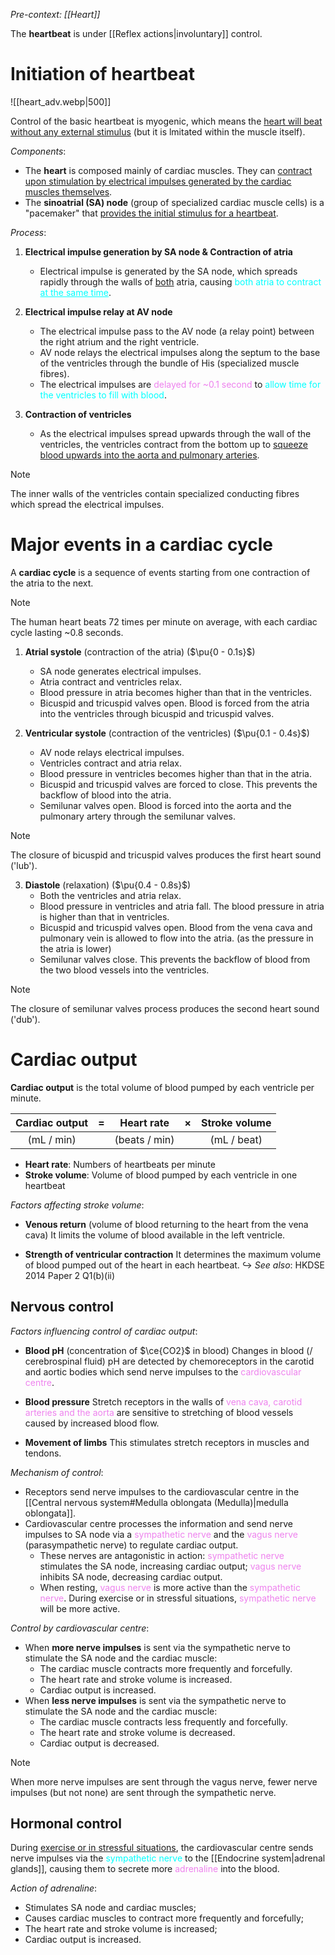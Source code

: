 *Pre-context: [[Heart]]*

The **heartbeat** is under [[Reflex actions|involuntary]] control.

# Initiation of heartbeat
![[heart_adv.webp|500]]

Control of the basic heartbeat is <span class="hi-green">myogenic</span>, which means the <u>heart will beat without any external stimulus</u> (but it is lmitated within the muscle itself).

*Components*:
- The **heart** is composed mainly of <span class="hi-blue">cardiac muscles</span>. They can <u>contract upon stimulation by electrical impulses generated by the cardiac muscles themselves</u>.
- The **sinoatrial (SA) node** (group of specialized cardiac muscle cells) is a <span class="hi-green">"pacemaker"</span> that <u>provides the initial stimulus for a heartbeat</u>.

*Process*:
1. **Electrical impulse generation by SA node & Contraction of atria**
	- Electrical impulse is generated by the SA node, which <span class="hi-green">spreads rapidly through the walls of <u>both</u> atria</span>, causing <span style="color: aqua">both atria to contract <u>at the same time</u></span>.

2. **Electrical impulse relay at AV node**
	- The electrical impulse pass to the AV node (a relay point) between the right atrium and the right ventricle.
	- <span class="hi-green">AV node relays the electrical impulses</span> along the septum to the base of the ventricles through the bundle of His (specialized muscle fibres).
	- The electrical impulses are <span style="color: violet">delayed for ~0.1 second</span> to <span style="color: aqua">allow time for the ventricles to fill with blood</span>.

3. **Contraction of ventricles**
	- As the electrical impulses <span class="hi-green">spread upwards through the wall of the ventricles</span>, the ventricles contract from the bottom up to <u>squeeze blood upwards into the aorta and pulmonary arteries</u>.

> [!note]
> The inner walls of the ventricles contain specialized conducting fibres which spread the electrical impulses.

# Major events in a cardiac cycle
A **cardiac cycle** is a sequence of events starting from one contraction of the atria to the next.

> [!note]
> The human heart beats 72 times per minute on average, with each cardiac cycle lasting ~0.8 seconds.

1. **Atrial systole** <span class="hi-green">(contraction of the atria)</span>
   ($\pu{0 - 0.1s}$)
	- SA node generates electrical impulses.
	- Atria contract and ventricles relax.
	- Blood pressure in atria becomes higher than that in the ventricles.
	- Bicuspid and tricuspid valves open. Blood is forced from the atria into the ventricles through bicuspid and tricuspid valves.

2. **Ventricular systole** <span class="hi-green">(contraction of the ventricles)</span>
   ($\pu{0.1 - 0.4s}$)
	- AV node relays electrical impulses.
	- Ventricles contract and atria relax.
	- Blood pressure in ventricles becomes higher than that in the atria.
	- Bicuspid and tricuspid valves are forced to close. This prevents the backflow of blood into the atria.
	- Semilunar valves open. Blood is forced into the aorta and the pulmonary artery through the semilunar valves.

> [!note]
> The closure of bicuspid and tricuspid valves produces the first heart sound ('lub').

3. **Diastole** <span class="hi-green">(relaxation)</span>
   ($\pu{0.4 - 0.8s}$)
	 - Both the ventricles and atria relax.
	 - Blood pressure in ventricles and atria fall. The blood pressure in atria is higher than that in ventricles.
	 - Bicuspid and tricuspid valves open. Blood from the vena cava and pulmonary vein is allowed to flow into the atria. (as the pressure in the atria is lower)
	 - Semilunar valves close. This prevents the backflow of blood from the two blood vessels into the ventricles.

> [!note]
> The closure of semilunar valves process produces the second heart sound ('dub').

# Cardiac output
**Cardiac output** is the total volume of blood pumped by each ventricle per minute.

| **Cardiac output** |  =  | **Heart rate** |  ×  | **Stroke volume** |
| :----------------: | :-: | :------------: | :-: | :---------------: |
|     (mL / min)     |     | (beats / min)  |     |    (mL / beat)    |
- **Heart rate**: Numbers of heartbeats per minute
- **Stroke volume**: Volume of blood pumped by each ventricle in one heartbeat

*Factors affecting stroke volume*:
- **Venous return** (volume of blood returning to the heart from the vena cava)
  It limits the volume of blood available in the <span class="hi-blue">left ventricle</span>.

- **Strength of ventricular contraction**
  It determines the maximum volume of blood pumped out of the heart in each heartbeat.
↪️ *See also*: HKDSE 2014 Paper 2 Q1(b)(ii)

## Nervous control
*Factors influencing control of cardiac output*:
- **Blood pH** (concentration of $\ce{CO2}$ in blood)
  Changes in blood (/ cerebrospinal fluid) pH are detected by <span class="hi-blue">chemoreceptors</span> in the <span class="hi-orange">carotid and aortic bodies</span> which send nerve impulses to the <span style="color: violet">cardiovascular centre</span>.

- **Blood pressure**
  <span class="hi-blue">Stretch receptors</span> in the walls of <span style="color: violet">vena cava, carotid arteries and the aorta</span> are sensitive to stretching of blood vessels caused by increased blood flow.

- **Movement of limbs**
  This stimulates <span class="hi-blue">stretch receptors</span> in muscles and tendons.

*Mechanism of control*:
- Receptors send nerve impulses to the <span class="hi-blue">cardiovascular centre</span> in the [[Central nervous system#Medulla oblongata (Medulla)|medulla oblongata]].
- <span class="hi-blue">Cardiovascular centre</span> processes the information and send nerve impulses to SA node via a <span style="color: violet">sympathetic nerve</span> and the <span style="color: violet">vagus nerve</span> (parasympathetic nerve) to regulate cardiac output.
	- These nerves are <span class="hi-green">antagonistic</span> in action: <span style="color: violet">sympathetic nerve</span> stimulates the SA node, increasing cardiac output; <span style="color: violet">vagus nerve</span> inhibits SA node, decreasing cardiac output.
	- When resting, <span style="color: violet">vagus nerve</span> is more active than the <span style="color: violet">sympathetic nerve</span>.
	  During exercise or in stressful situations, <span style="color: violet">sympathetic nerve</span> will be more active.

*Control by cardiovascular centre*:
- When **more nerve impulses** is sent via the sympathetic nerve to stimulate the SA node and the cardiac muscle:
	- The <span class="hi-blue">cardiac muscle</span> <span class="hi-green">contracts more frequently and forcefully</span>.
	- The <span class="hi-blue">heart rate and stroke volume</span> is <span class="hi-green">increased</span>.
	- Cardiac output is increased.
- When **less nerve impulses** is sent via the sympathetic nerve to stimulate the SA node and the cardiac muscle:
	- The <span class="hi-blue">cardiac muscle</span> <span class="hi-green">contracts less frequently and forcefully</span>.
	- The <span class="hi-blue">heart rate and stroke volume</span> is <span class="hi-green">decreased</span>.
	- Cardiac output is decreased.

> [!note]
> When more nerve impulses are sent through the vagus nerve, fewer nerve impulses (<span class="hi-green">but not none</span>) are sent through the sympathetic nerve.

## Hormonal control
During <u>exercise or in stressful situations</u>, the <span class="hi-blue">cardiovascular centre</span> sends nerve impulses via the <span style="color: aqua">sympathetic nerve</span> to the [[Endocrine system|adrenal glands]], causing them to secrete more <span style="color: violet">adrenaline</span> into the blood.

*Action of adrenaline*:
- Stimulates <span class="hi-blue">SA node and cardiac muscles</span>;
- Causes cardiac muscles to contract more frequently and forcefully;
- The heart rate and stroke volume is increased;
- Cardiac output is increased.
